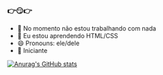 ### 👉😏👉

- 🔭 No momento não estou trabalhando com nada
- 🌱 Eu estou aprendendo HTML/CSS
- 😄 Pronouns: ele/dele
- 👀 Iniciante

 [![Anurag's GitHub stats](https://github-readme-stats.vercel.app/api?username=manobr6&show_icons=true&theme=dark)](https://github.com/anuraghazra/github-readme-stats)
